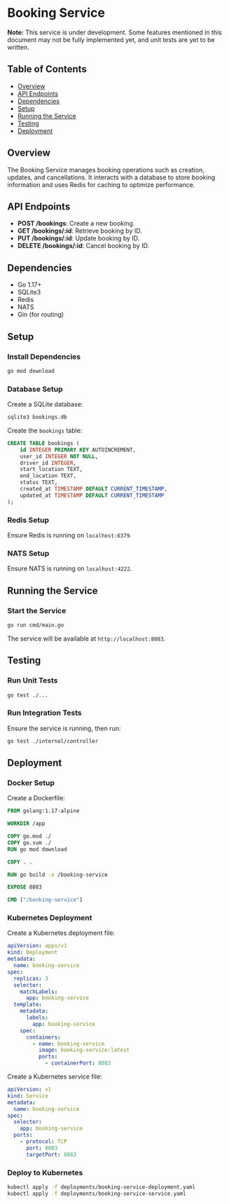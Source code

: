 # Booking Service

**Note:** This service is under development. Some features mentioned in this document may not be fully implemented yet, and unit tests are yet to be written.

## Table of Contents

- [Overview](#overview)
- [API Endpoints](#api-endpoints)
- [Dependencies](#dependencies)
- [Setup](#setup)
- [Running the Service](#running-the-service)
- [Testing](#testing)
- [Deployment](#deployment)

## Overview

The Booking Service manages booking operations such as creation, updates, and cancellations. It interacts with a database to store booking information and uses Redis for caching to optimize performance.

## API Endpoints

- **POST /bookings**: Create a new booking.
- **GET /bookings/:id**: Retrieve booking by ID.
- **PUT /bookings/:id**: Update booking by ID.
- **DELETE /bookings/:id**: Cancel booking by ID.

## Dependencies

- Go 1.17+
- SQLite3
- Redis
- NATS
- Gin (for routing)

## Setup

### Install Dependencies

```bash
go mod download
```

### Database Setup

Create a SQLite database:

```bash
sqlite3 bookings.db
```

Create the `bookings` table:

```sql
CREATE TABLE bookings (
    id INTEGER PRIMARY KEY AUTOINCREMENT,
    user_id INTEGER NOT NULL,
    driver_id INTEGER,
    start_location TEXT,
    end_location TEXT,
    status TEXT,
    created_at TIMESTAMP DEFAULT CURRENT_TIMESTAMP,
    updated_at TIMESTAMP DEFAULT CURRENT_TIMESTAMP
);
```

### Redis Setup

Ensure Redis is running on `localhost:6379`.

### NATS Setup

Ensure NATS is running on `localhost:4222`.

## Running the Service

### Start the Service

```bash
go run cmd/main.go
```

The service will be available at `http://localhost:8083`.

## Testing

### Run Unit Tests

```bash
go test ./...
```

### Run Integration Tests

Ensure the service is running, then run:

```bash
go test ./internal/controller
```

## Deployment

### Docker Setup

Create a Dockerfile:

```dockerfile
FROM golang:1.17-alpine

WORKDIR /app

COPY go.mod ./
COPY go.sum ./
RUN go mod download

COPY . .

RUN go build -o /booking-service

EXPOSE 8083

CMD ["/booking-service"]
```

### Kubernetes Deployment

Create a Kubernetes deployment file:

```yaml
apiVersion: apps/v1
kind: Deployment
metadata:
  name: booking-service
spec:
  replicas: 3
  selector:
    matchLabels:
      app: booking-service
  template:
    metadata:
      labels:
        app: booking-service
    spec:
      containers:
        - name: booking-service
          image: booking-service:latest
          ports:
            - containerPort: 8083
```

Create a Kubernetes service file:

```yaml
apiVersion: v1
kind: Service
metadata:
  name: booking-service
spec:
  selector:
    app: booking-service
  ports:
    - protocol: TCP
      port: 8083
      targetPort: 8083
```

### Deploy to Kubernetes

```bash
kubectl apply -f deployments/booking-service-deployment.yaml
kubectl apply -f deployments/booking-service-service.yaml
```
